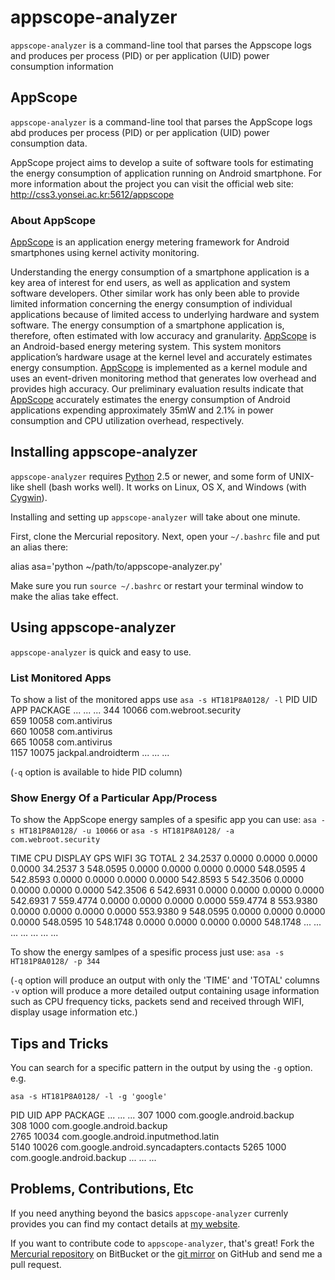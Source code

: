 appscope-analyzer
=======

`appscope-analyzer` is a command-line tool that parses the Appscope logs
 and produces per process (PID) or per application (UID) power consumption
 information


AppScope
------

 `appscope-analyzer` is a command-line tool that parses the AppScope logs
 abd produces per process (PID) or per application (UID) power consumption
 data.

 AppScope project aims to develop a suite of software tools for estimating
 the energy consumption of application running on Android smartphone. For
 more information about the project you can visit the official web site:
 http://css3.yonsei.ac.kr:5612/appscope


### About AppScope

[AppScope][] is an application energy metering framework for Android smartphones
using kernel activity monitoring.

Understanding the energy consumption of a smartphone application is a key area of
interest for end users, as well as application and system software developers. Other
similar work has only been able to provide limited information concerning the energy
consumption of individual applications because of limited access to underlying hardware
and system software. The energy consumption of a smartphone application is, therefore,
often estimated with low accuracy and granularity. [AppScope][] is an Android-based energy
metering system. This system monitors application’s hardware usage at the kernel level
and accurately estimates energy consumption. [AppScope][] is implemented as a kernel module
and uses an event-driven monitoring method that generates low overhead and provides high
accuracy. Our preliminary evaluation results indicate that [AppScope][] accurately estimates
the energy consumption of Android applications expending approximately 35mW and 2.1% in
power consumption and CPU utilization overhead, respectively. 

[AppScope]: http://css3.yonsei.ac.kr:5612/appscope



Installing appscope-analyzer
------------

`appscope-analyzer` requires [Python][] 2.5 or newer, and some form of UNIX-like shell (bash
works well).  It works on Linux, OS X, and Windows (with [Cygwin][]).

[Python]: http://python.org/
[Cygwin]: http://www.cygwin.com/

Installing and setting up `appscope-analyzer` will take about one minute.

First, clone the Mercurial repository. Next, open your `~/.bashrc` file and
put an alias there:

  alias asa='python ~/path/to/appscope-analyzer.py'

Make sure you run `source ~/.bashrc` or restart your terminal window to make
the alias take effect.


Using appscope-analyzer
-------

`appscope-analyzer` is quick and easy to use.

### List Monitored Apps

To show a list of the monitored apps use `asa -s HT181P8A0128/ -l`
PID     UID     APP PACKAGE
...     ...     ...
344     10066   com.webroot.security                     
659     10058   com.antivirus                            
660     10058   com.antivirus                            
665     10058   com.antivirus                            
1157    10075   jackpal.androidterm
...     ...     ...

(`-q` option is available to hide PID column)

### Show Energy Of a Particular App/Process

To show the AppScope energy samples of a spesific app you can use:
`asa -s HT181P8A0128/ -u 10066` or
`asa -s HT181P8A0128/ -a com.webroot.security`

TIME  CPU       DISPLAY  GPS       WIFI    3G       TOTAL
2      34.2537  0.0000   0.0000    0.0000  0.0000    34.2537
3     548.0595  0.0000   0.0000    0.0000  0.0000   548.0595
4     542.8593  0.0000   0.0000    0.0000  0.0000   542.8593
5     542.3506  0.0000   0.0000    0.0000  0.0000   542.3506
6     542.6931  0.0000   0.0000    0.0000  0.0000   542.6931
7     559.4774  0.0000   0.0000    0.0000  0.0000   559.4774
8     553.9380  0.0000   0.0000    0.0000  0.0000   553.9380
9     548.0595  0.0000   0.0000    0.0000  0.0000   548.0595
10    548.1748  0.0000   0.0000    0.0000  0.0000   548.1748
...   ...       ...      ...       ...     ...      ...

To show the energy samlpes of a spesific process just use:
`asa -s HT181P8A0128/ -p 344`

(`-q` option will produce an output with only the 'TIME' and 'TOTAL' columns
`-v` option will produce a more detailed output containing usage information
such as CPU frequency ticks, packets send and received through WIFI, display
usage information etc.)


Tips and Tricks
---------------

You can search for a specific pattern in the output by using the
`-g` option. e.g.

`asa -s HT181P8A0128/ -l -g 'google'`

PID     UID     APP PACKAGE
...     ...     ...
307     1000    com.google.android.backup                
308     1000    com.google.android.backup                
2765    10034   com.google.android.inputmethod.latin     
5140    10026   com.google.android.syncadapters.contacts 
5265    1000    com.google.android.backup
...     ...     ...

Problems, Contributions, Etc
----------------------------

If you need anything beyond the basics `appscope-analyzer`
currenly provides you can find my contact details at [my website][].

[my website]: http://thanasispetsas.com

If you want to contribute code to `appscope-analyzer`, that's great!  Fork the
[Mercurial repository][] on BitBucket or the [git mirror][] on GitHub and send me
a pull request.

[Mercurial repository]: http://bitbucket.org/
[git mirror]: https://tpetsas@bitbucket.org/tpetsas/appscope-analyzer.git

